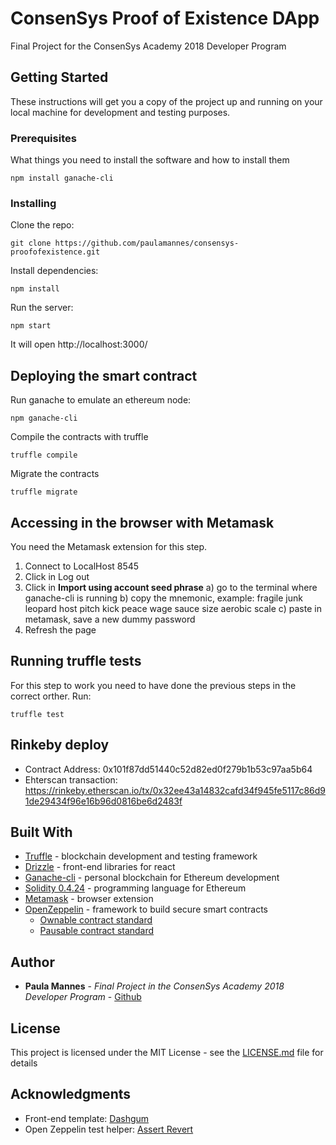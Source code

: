 # ConsenSys Proof of Existence DApp
Final Project for the ConsenSys Academy 2018 Developer Program

## Getting Started

These instructions will get you a copy of the project up and running on your local machine for development and testing purposes.

### Prerequisites

What things you need to install the software and how to install them

```
npm install ganache-cli
```

### Installing

Clone the repo:
```
git clone https://github.com/paulamannes/consensys-proofofexistence.git
```
Install dependencies:
```
npm install
```
Run the server:
```
npm start
```
It will open http://localhost:3000/

## Deploying the smart contract

Run ganache to emulate an ethereum node:
```
npm ganache-cli
```
Compile the contracts with truffle
```
truffle compile
```
Migrate the contracts
```
truffle migrate
```

## Accessing in the browser with Metamask

You need the Metamask extension for this step.
1) Connect to LocalHost 8545
2) Click in Log out 
3) Click in **Import using account seed phrase**
    a) go to the terminal where ganache-cli is running
    b) copy the mnemonic, example: fragile junk leopard host pitch kick peace wage sauce size aerobic scale
    c) paste in metamask, save a new dummy password
4) Refresh the page

## Running truffle tests

For this step to work you need to have done the previous steps in the correct orther. Run:
```
truffle test
```

## Rinkeby deploy

* Contract Address: 0x101f87dd51440c52d82ed0f279b1b53c97aa5b64
* Ehterscan transaction: https://rinkeby.etherscan.io/tx/0x32ee43a14832cafd34f945fe5117c86d91de29434f96e16b96d0816be6d2483f



## Built With

* [Truffle](https://truffleframework.com/docs/truffle/overview) - blockchain development and testing framework
* [Drizzle](https://truffleframework.com/docs/drizzle/react/react-integration) - front-end libraries for react
* [Ganache-cli](https://truffleframework.com/docs/ganache/overview) - personal blockchain for Ethereum development 
* [Solidity 0.4.24](https://solidity.readthedocs.io/en/v0.4.24/) - programming language for Ethereum
* [Metamask](https://metamask.io/) - browser extension
* [OpenZeppelin](https://github.com/OpenZeppelin/openzeppelin-solidity/blob/master/contracts/ownership/Ownable.sol) - framework to build secure smart contracts
  * [Ownable contract standard](https://github.com/OpenZeppelin/openzeppelin-solidity/blob/master/contracts/ownership/Ownable.sol)
  * [Pausable contract standard](https://github.com/OpenZeppelin/openzeppelin-solidity/blob/master/contracts/lifecycle/Pausable.sol)

## Author

* **Paula Mannes** - *Final Project in the ConsenSys Academy 2018 Developer Program* - [Github](https://github.com/paulamannes)

## License

This project is licensed under the MIT License - see the [LICENSE.md](LICENSE.md) file for details

## Acknowledgments

* Front-end template: [Dashgum](https://www.bootstrapdash.com/free-flat-minimalist-admin-templates/#Dashgum)
* Open Zeppelin test helper: [Assert Revert](https://github.com/OpenZeppelin/zeppelin-solidity/blob/master/test/helpers/assertRevert.js)
